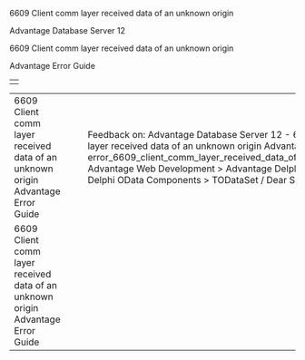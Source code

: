 6609 Client comm layer received data of an unknown origin




Advantage Database Server 12  

6609 Client comm layer received data of an unknown origin

Advantage Error Guide

|  |
| --- |
|  |

|  |  |  |  |  |
| --- | --- | --- | --- | --- |
| 6609 Client comm layer received data of an unknown origin  Advantage Error Guide |  |  | Feedback on: Advantage Database Server 12 - 6609 Client comm layer received data of an unknown origin Advantage Error Guide error\_6609\_client\_comm\_layer\_received\_data\_of\_an\_unknown\_origin Advantage Web Development > Advantage Delphi OData Client > Delphi OData Components > TODataSet / Dear Support Staff, |  |
| 6609 Client comm layer received data of an unknown origin  Advantage Error Guide |  |  |  |  |